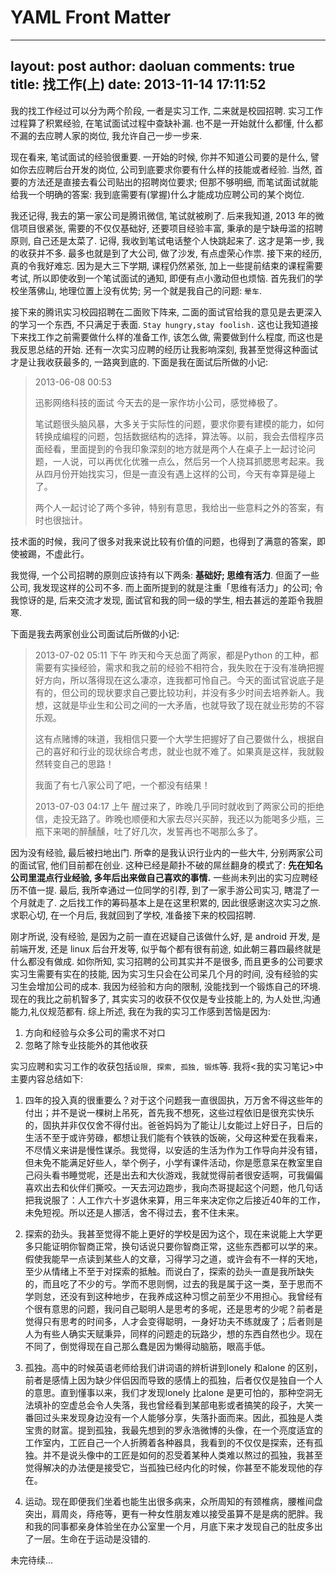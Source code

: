
# YAML Front Matter
---
layout: post
author: daoluan
comments: true
title: 找工作(上)
date: 2013-11-14 17:11:52
---

我的找工作经过可以分为两个阶段, 一者是实习工作, 二来就是校园招聘. 实习工作过程算了积累经验, 在笔试面试过程中查缺补漏. 也不是一开始就什么都懂, 什么都不漏的去应聘人家的岗位, 我允许自己一步一步来.

现在看来, 笔试面试的经验很重要. 一开始的时候, 你并不知道公司要的是什么, 譬如你去应聘后台开发的岗位, 公司到底要求你要有什么样的技能或者经验. 当然, 首要的方法还是直接去看公司贴出的招聘岗位要求; 但那不够明细, 而笔试面试就能给我一个明确的答案: 我到底需要有(掌握)什么才能成功应聘公司的某个岗位.

我还记得, 我去的第一家公司是腾讯微信, 笔试就被刷了. 后来我知道, 2013 年的微信项目很紧张, 需要的不仅仅基础好, 还要项目经验丰富, 秉承的是宁缺毋滥的招聘原则, 自己还是太菜了. 记得, 我收到笔试电话整个人快跳起来了. 这才是第一步, 我的收获并不多. 最多也就是到了大公司, 做了沙发, 有点虚荣心作祟. 接下来的经历, 真的令我好难忘. 因为是大三下学期, 课程仍然紧张, 加上一些提前结束的课程需要考试, 所以即使收到一个笔试面试的通知, 即便有点小激动但也烦恼. 首先我们的学校坐落佛山, 地理位置上没有优势; 另一个就是我自己的问题: `晕车`.

接下来的腾讯实习校园招聘在二面败下阵来, 二面的面试官给我的意见是去更深入的学习一个东西, 不只满足于表面. `Stay hungry,stay foolish.` 这也让我知道接下来找工作之前需要做什么样的准备工作, 该怎么做, 需要做到什么程度, 而这也是我反思总结的开始. 还有一次实习应聘的经历让我影响深刻, 我甚至觉得这种面试才是让我收获最多的, 一路爽到底的. 下面是我在面试后所做的小记:

> 2013-06-08 00:53
> 
> 迅影网络科技的面试 今天去的是一家作坊小公司，感觉棒极了。
> 
> 笔试题很头脑风暴，大多关于实际性的问题，要求你要有建模的能力，如何转换成编程的问题，包括数据结构的选择，算法等。以前，我会去借程序员面经看，里面提到的令我印象深刻的地方就是两个人在桌子上一起讨论问题，一人说，可以再优化优雅一点么，然后另一个人挠耳抓腮思考起来。我从四月份开始找实习，但是一直没有遇上这样的公司，今天有幸算是碰上了。
> 
> 两个人一起讨论了两个多钟，特别有意思，我给出一些意料之外的答案，有时也很拙计。

技术面的时候，我问了很多对我来说比较有价值的问题，也得到了满意的答案，即使被踢，不虚此行。

我觉得, 一个公司招聘的原则应该持有以下两条: **基础好; 思维有活力**. 但面了一些公司, 我发现这样的公司不多. 而上面所提到的就是注重「思维有活力」的公司; 令我惊讶的是, 后来交流才发现, 面试官和我的同一级的学生, 相去甚远的差距令我胆寒.

下面是我去两家创业公司面试后所做的小记:

> 2013-07-02 05:11 下午 昨天和今天总面了两家，都是Python
> 的工种，都需要有实操经验，需求和我之前的经验不相符合，我失败在于没有准确把握好方向，所以落得现在这么凄凉，连我都可怜自己。今天的面试官说底子是有的，但公司的现状要求自己要比较功利，并没有多少时间去培养新人。我想，这就是毕业生和公司之间的一大矛盾，也就导致了现在就业形势的不容乐观。
> 
> 这有点赌博的味道，我相信只要一个大学生把握好了自己要做什么，根据自己的喜好和行业的现状综合考虑，就业也就不难了。如果真是这样，我就毅然转变自己的思路！
> 
> 我面了有七八家公司了吧，一个都没有结果！
> 
> 2013-07-03 04:17 上午
> 醒过来了，昨晚几乎同时就收到了两家公司的拒绝信，走投无路了。昨晚也顺便和大家去尽兴买醉，我还以为能喝多少瓶，三瓶下来喝的醉醺醺，吐了好几次，发誓再也不喝那么多了。

因为没有经验, 最后被扫地出门. 所幸的是我认识行业内的一些大牛, 分别两家公司的面试官, 他们目前都在创业. 这种已经是颠扑不破的屌丝翻身的模式了: **先在知名公司里混点行业经验, 多年后出来做自己喜欢的事情.** 一些尚未列出的实习应聘经历不值一提. 最后, 我所幸通过一位同学的引荐, 到了一家手游公司实习, 瞎混了一个月就走了. 之后找工作的筹码基本上是在这里积累的, 因此很感谢这次实习之旅. 求职心切, 在一个月后, 我就回到了学校, 准备接下来的校园招聘. 

刚才所说, 没有经验, 是因为之前一直在迟疑自己该做什么好, 是 android 开发, 是前端开发, 还是 linux 后台开发等, 似乎每个都有很有前途, 如此朝三暮四最终就是什么都没有做成. 如你所知, 实习招聘的公司其实并不是很多, 而且更多的公司要求实习生需要有实在的技能, 因为实习生只会在公司呆几个月的时间, 没有经验的实习生会增加公司的成本.  我因为经验和方向的限制, 没能找到一个锻炼自己的环境. 现在的我比之前机智多了, 其实实习的收获不仅仅是专业技能上的, 为人处世,沟通能力,礼仪规范都有. 综上所述, 我在为我的实习工作感到苦恼是因为:

1. 方向和经验与众多公司的需求不对口
2. 忽略了除专业技能外的其他收获

实习应聘和实习工作的收获包括`设限, 探索, 孤独, 锻炼`等. 我将<我的实习笔记>中主要内容总结如下:

1. 四年的投入真的很重要么？对于这个问题我一直很固执，万万舍不得这些年的付出；并不是说一棵树上吊死，首先我不想死，这些过程依旧是很充实快乐的，固执并非仅仅舍不得付出。爸爸妈妈为了能让儿女能过上好日子，日后的生活不至于或许劳碌，都想让我们能有个铁铁的饭碗，父母这种爱在我看来，不尽情义来讲是慢性谋杀。我觉得，以安适的生活为作为工作导向并没有错，但未免不能满足好些人，举个例子，小学有课件活动，你是愿意呆在教室里自己闷头看书睡觉呢，还是出去和大伙游戏，我就觉得前者很安适啊，可我偏偏喜欢出去和伙伴们撕咬。一天去河边跑步，我向杰哥提起这个问题，他几句话把我说服了：人工作六十岁退休来算，用三年来决定你之后接近40年的工作，未免短视。所以还是人挪活，舍不得过去，套不住未来。

2. 探索的劲头。我甚至觉得不能上更好的学校是因为这个，现在来说能上大学更多只能证明你智商正常，换句话说只要你智商正常，这些东西都可以学的来。假使我能早一点读到某些人的文章，习得学习之道，或许会有不一样的天地，至少从情绪上不至于对探索的抵触。而说白了，探索的劲头一直是我所缺失的，而且吃了不少的亏。学而不思则惘，过去的我是属于这一类，至于思而不学则怠，还没有到这种地步，在我养成这种习惯之前至少不用担心。我曾经有个很有意思的问题，我问自己聪明人是思考的多呢，还是思考的少呢？前者是觉得只有思考的时间多，人才会变得聪明，一身好功夫不练就废了；后者则是人为有些人确实天赋秉异，同样的问题走的玩路少，想的东西自然也少。现在不同了，倒觉得现在自己那么蠢是因为懒得动脑筋，眼高手低。

3. 孤独。高中的时候英语老师给我们讲词语的辨析讲到lonely 和alone 的区别，前者是感情上因为缺少伴侣因而导致的感情上的孤独，后者仅仅是独自一个人的意思。直到懂事以来，我们才发现lonely 比alone 是更可怕的，那种空洞无法填补的空虚总会令人失落，我也曾经看到某部电影或者搞笑的段子，大笑一番回过头来发现身边没有一个人能够分享，失落扑面而来。因此，孤独是人类宝贵的财富。提到孤独，我最先想到的罗永浩微博的头像，在一个亮度适宜的工作室内，工匠自己一个人折腾着各种器具，我看到的不仅仅是探索，还有孤独。并不是说头像中的工匠是如何的忍受着某种人类难以熬过的孤独，我甚至觉得解决的办法便是接受它，当孤独已经内化的时候，你甚至不能发现他的存在。

4. 运动。现在即便我们坐着也能生出很多病来，众所周知的有颈椎病，腰椎间盘突出，肩周炎，痔疮等，更有一种女性朋友难以接受虽算不是是病的肥胖。我和我的同事都亲身体验坐在办公室里一个月，月底下来才发现自己的肚皮多出了一层。生命在于运动是没错的.

未完待续...
